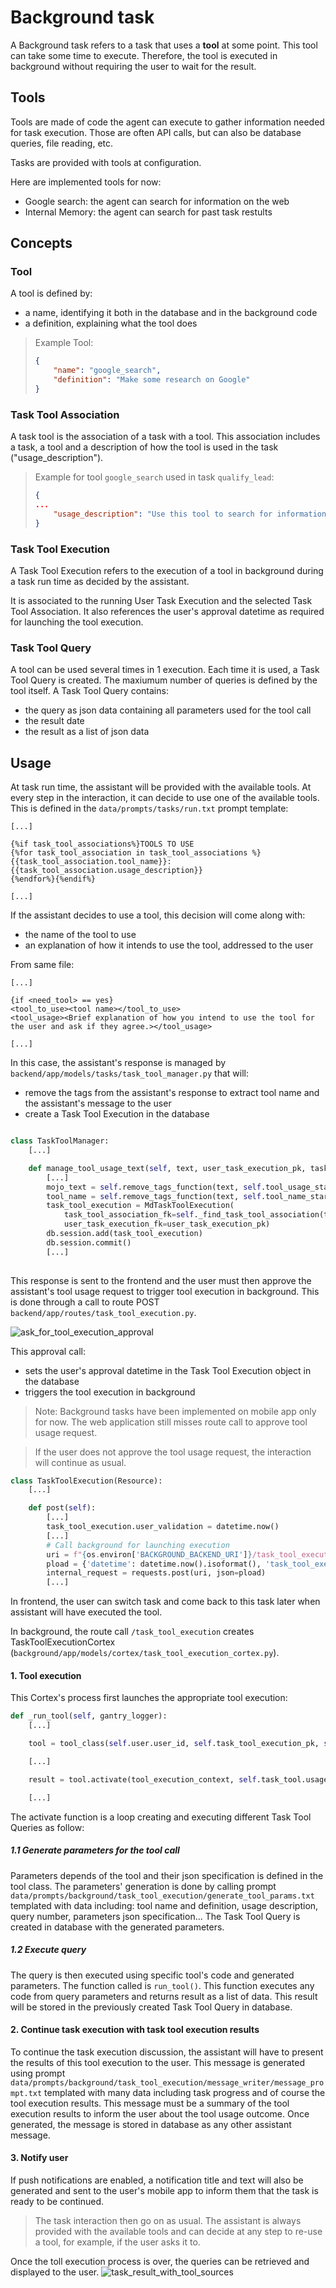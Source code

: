 # Background task

A Background task refers to a task that uses a **tool** at some point. This tool can take some time to execute. Therefore, the tool is executed in background without requiring the user to wait for the result.

## Tools
Tools are made of code the agent can execute to gather information needed for task execution.
Those are often API calls, but can also be database queries, file reading, etc.

Tasks are provided with tools at configuration.

Here are implemented tools for now:
- Google search: the agent can search for information on the web
- Internal Memory: the agent can search for past task restults

## Concepts

### Tool
A tool is defined by:
- a name, identifying it both in the database and in the background code
- a definition, explaining what the tool does

> Example Tool: 
> ```json
> {
>     "name": "google_search",
>     "definition": "Make some research on Google"
> }
> ```

### Task Tool Association
A task tool is the association of a task with a tool. This association includes a task, a tool and a description of how the tool is used in the task ("usage_description").

> Example for tool `google_search` used in task `qualify_lead`:
> ```json
> {
> ...
>     "usage_description": "Use this tool to search for information that could help you qualify the lead.\n Start with a general research about the company to find its industry. A google query made only of the company name is usually the best way to go at first. Make sure you spell the company name correctly. Then look for the company's industry trends, news, and recent events."
> }
>```

### Task Tool Execution
A Task Tool Execution refers to the execution of a tool in background during a task run time as decided by the assistant.

It is associated to the running User Task Execution and the selected Task Tool Association. It also references the user's approval datetime as required for launching the tool execution.

### Task Tool Query
A tool can be used several times in 1 execution. Each time it is used, a Task Tool Query is created. The maxiumum number of queries is defined by the tool itself.
A Task Tool Query contains:
- the query as json data containing all parameters used for the tool call
- the result date
- the result as a list of json data

## Usage
At task run time, the assistant will be provided with the available tools. At every step in the interaction, it can decide to use one of the available tools.
This is defined in the `data/prompts/tasks/run.txt` prompt template:
```
[...]

{%if task_tool_associations%}TOOLS TO USE
{%for task_tool_association in task_tool_associations %}{{task_tool_association.tool_name}}: {{task_tool_association.usage_description}}
{%endfor%}{%endif%}

[...]
```


If the assistant decides to use a tool, this decision will come along with:
- the name of the tool to use
- an explanation of how it intends to use the tool, addressed to the user

From same file:
```
[...]

{if <need_tool> == yes}
<tool_to_use><tool name></tool_to_use>
<tool_usage><Brief explanation of how you intend to use the tool for the user and ask if they agree.></tool_usage>

[...]
```

In this case, the assistant's response is managed by `backend/app/models/tasks/task_tool_manager.py` that will:
- remove the tags from the assistant's response to extract tool name and the assistant's message to the user
- create a Task Tool Execution in the database

```python

class TaskToolManager:
    [...]

    def manage_tool_usage_text(self, text, user_task_execution_pk, task_tool_associations_json):
        [...]
        mojo_text = self.remove_tags_function(text, self.tool_usage_start_tag, self.tool_usage_end_tag)
        tool_name = self.remove_tags_function(text, self.tool_name_start_tag, self.tool_name_end_tag)
        task_tool_execution = MdTaskToolExecution(
            task_tool_association_fk=self._find_task_tool_association(tool_name, task_tool_associations_json)['task_tool_association_pk'],
            user_task_execution_fk=user_task_execution_pk)
        db.session.add(task_tool_execution)
        db.session.commit()
        [...]
      
```

This response is sent to the frontend and the user must then approve the assistant's tool usage request to trigger tool execution in background. This is done through a call to route POST `backend/app/routes/task_tool_execution.py`. 

![ask_for_tool_execution_approval](../../../docs/images/task_execution/ask_for_tool_execution_approval.PNG)

This approval call:
- sets the user's approval datetime in the Task Tool Execution object in the database
- triggers the tool execution in background

> Note: Background tasks have been implemented on mobile app only for now. The web application still misses route call to approve tool usage request.

> If the user does not approve the tool usage request, the interaction will continue as usual.

```python
class TaskToolExecution(Resource):
    [...]

    def post(self):
        [...]
        task_tool_execution.user_validation = datetime.now()
        [...]
        # Call background for launching execution
        uri = f"{os.environ['BACKGROUND_BACKEND_URI']}/task_tool_execution"
        pload = {'datetime': datetime.now().isoformat(), 'task_tool_execution_pk': task_tool_execution_pk}
        internal_request = requests.post(uri, json=pload)
        [...]

```
In frontend, the user can switch task and come back to this task later when assistant will have executed the tool.

In background, the route call `/task_tool_execution` creates TaskToolExecutionCortex (`background/app/models/cortex/task_tool_execution_cortex.py`).

#### 1. Tool execution
This Cortex's process first launches the appropriate tool execution:
```python
def _run_tool(self, gantry_logger):
    [...]

    tool = tool_class(self.user.user_id, self.task_tool_execution_pk, self.user_task_execution.user_task_execution_pk, self.task.name_for_system, gantry_logger, self.conversation_list)

    [...]

    result = tool.activate(tool_execution_context, self.task_tool.usage_description, self.knowledge_collector, user_id=self.user.user_id)

    [...]
```

The activate function is a loop creating and executing different Task Tool Queries as follow:
##### 1.1 Generate parameters for the tool call
Parameters depends of the tool and their json specification is defined in the tool class. The parameters' generation is done by calling prompt `data/prompts/background/task_tool_execution/generate_tool_params.txt` templated with data including: tool name and definition, usage description, query number, parameters json specification...
The Task Tool Query is created in database with the generated parameters.

##### 1.2 Execute query
The query is then executed using specific tool's code and generated parameters. The function called is `run_tool()`.
This function executes any code from query parameters and returns result as a list of data.
This result will be stored in the previously created Task Tool Query in database.

#### 2. Continue task execution with task tool execution results
To continue the task execution discussion, the assistant will have to present the results of this tool execution to the user.
This message is generated using prompt `data/prompts/background/task_tool_execution/message_writer/message_prompt.txt` templated with many data including task progress and of course the tool execution results.
This message must be a summary of the tool execution results to inform the user about the tool usage outcome.
Once generated, the message is stored in database as any other assistant message.

#### 3. Notify user
If push notifications are enabled, a notification title and text will also be generated and sent to the user's mobile app to inform them that the task is ready to be continued.

> The task interaction then go on as usual. The assistant is always provided with the available tools and can decide at any step to re-use a tool, for example, if the user asks it to.


Once the toll execution process is over, the queries can be retrieved and displayed to the user.
![task_result_with_tool_sources](../../../docs/images/task_execution/task_result_with_tool_sources.jpeg)